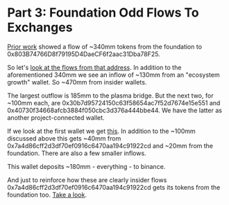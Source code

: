# Part 3: Foundation Odd Flows To Exchanges

[Prior work](https://docs.chainargos.com/documentation/v/research/library/polygon/polygon\_2) showed a flow of \~340mm tokens from the foundation to 0x803B74766D8f79195D4DaeCF6f2aac31Dba78F25.

So let's [look at the flows from that address](https://dashargos.chainargos.com/dashboards/57?To%20or%20From%20Address=0x803B74766D8f79195D4DaeCF6f2aac31Dba78F25\&Symbol=). In addition to the aforementioned 340mm we see an inflow of \~130mm from an "ecosystem growth" wallet. So \~470mm from insider wallets.

The largest outflow is 185mm to the plasma bridge. But the next two, for \~100mm each, are 0x30b7d95724150c63f58654ac7f52d7674e15e551 and 0x40730f34668afcb3884f050cbc3d376a444bbe44. We have the latter as another project-connected wallet.

If we look at the first wallet we get [this](https://dashargos.chainargos.com/dashboards/57?To%20or%20From%20Address=0x30b7d95724150c63f58654ac7f52d7674e15e551\&Symbol=). In addition to the \~100mm discussed above this gets \~40mm from 0x7a4d86cff2d3df70ef0916c6470aa194c91922cd and \~20mm from the foundation. There are also a few smaller inflows.

This wallet deposits \~180mm - everything - to binance.

And just to reinforce how these are clearly insider flows 0x7a4d86cff2d3df70ef0916c6470aa194c91922cd gets its tokens from the foundation too. [Take a look](https://dashargos.chainargos.com/dashboards/57?To+or+From+Address=0x7a4d86cff2d3df70ef0916c6470aa194c91922cd\&Symbol=).
